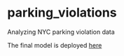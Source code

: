 # parking_violations
Analyzing NYC parking violation data

The final model is deployed [here](http://blakesha.com)

